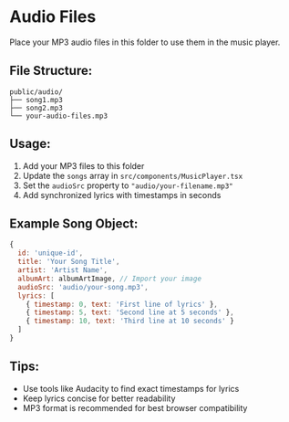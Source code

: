 # Audio Files

Place your MP3 audio files in this folder to use them in the music player.

## File Structure:
```
public/audio/
├── song1.mp3
├── song2.mp3
└── your-audio-files.mp3
```

## Usage:
1. Add your MP3 files to this folder
2. Update the `songs` array in `src/components/MusicPlayer.tsx`
3. Set the `audioSrc` property to `"audio/your-filename.mp3"`
4. Add synchronized lyrics with timestamps in seconds

## Example Song Object:
```javascript
{
  id: 'unique-id',
  title: 'Your Song Title',
  artist: 'Artist Name',
  albumArt: albumArtImage, // Import your image
  audioSrc: 'audio/your-song.mp3',
  lyrics: [
    { timestamp: 0, text: 'First line of lyrics' },
    { timestamp: 5, text: 'Second line at 5 seconds' },
    { timestamp: 10, text: 'Third line at 10 seconds' }
  ]
}
```

## Tips:
- Use tools like Audacity to find exact timestamps for lyrics
- Keep lyrics concise for better readability
- MP3 format is recommended for best browser compatibility